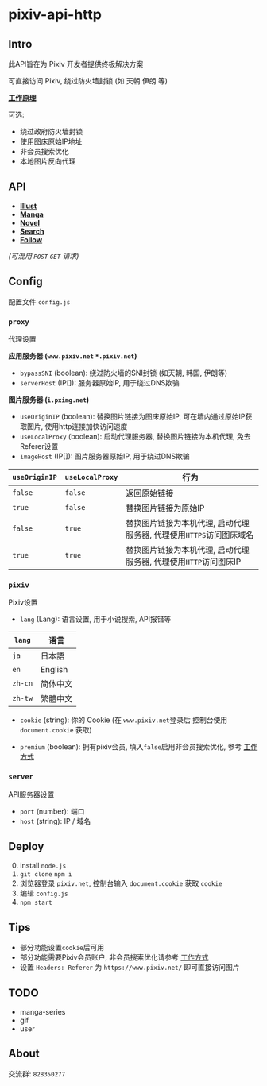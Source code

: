 # pixiv-api-http

## Intro

此API旨在为 Pixiv 开发者提供终极解决方案

可直接访问 Pixiv, 绕过防火墙封锁 (如 天朝 伊朗 等)

**[工作原理](HowToWork.md)**

可选:

- 绕过政府防火墙封锁
- 使用图床原始IP地址
- 非会员搜索优化
- 本地图片反向代理

## API

- **[Illust](./core/api/module/illust/README.md)**
- **[Manga](core/api/module/manga/README.md)**
- **[Novel](./core/api/module/novel/README.md)**
- **[Search](./core/api/module/search/README.md)**
- **[Follow](core/api/module/follow/README.md)**

*(可混用 `POST` `GET` 请求)*

## Config

配置文件 `config.js`

### `proxy`

代理设置

**应用服务器 (`www.pixiv.net` `*.pixiv.net`)**

- `bypassSNI` (boolean): 绕过防火墙的SNI封锁 (如天朝, 韩国, 伊朗等)
- `serverHost` (IP[]): 服务器原始IP, 用于绕过DNS欺骗

**图片服务器 (`i.pximg.net`)**

- `useOriginIP` (boolean): 替换图片链接为图床原始IP, 可在墙内通过原始IP获取图片, 使用http连接加快访问速度
- `useLocalProxy` (boolean): 启动代理服务器, 替换图片链接为本机代理, 免去Referer设置
- `imageHost` (IP[]): 图片服务器原始IP, 用于绕过DNS欺骗

| **`useOriginIP`** | **`useLocalProxy`** | **行为**                                  |
|-------------------|---------------------|-----------------------------------------|
| `false`           | `false`             | 返回原始链接                                  |
| `true`            | `false`             | 替换图片链接为原始IP                             |
| `false`           | `true`              | 替换图片链接为本机代理, 启动代理服务器, 代理使用`HTTPS`访问图床域名 |
| `true`            | `true`              | 替换图片链接为本机代理, 启动代理服务器, 代理使用`HTTP`访问图床IP  |

### `pixiv`

Pixiv设置

- `lang` (Lang): 语言设置, 用于小说搜索, API报错等

| `lang`  | 语言      |
|---------|---------|
| `ja`    | 日本語     |
| `en`    | English |
| `zh-cn` | 简体中文    |
| `zh-tw` | 繁體中文    |

- `cookie` (string): 你的 Cookie (在 `www.pixiv.net`登录后 控制台使用 `document.cookie` 获取)

- `premium` (boolean): 拥有pixiv会员, 填入`false`启用非会员搜索优化, 参考 [工作方式](./HowToWork.md)

### `server`

API服务器设置

- `port` (number): 端口
- `host` (string): IP / 域名

## Deploy

0. install `node.js`
1. `git clone` `npm i`
2. 浏览器登录 `pixiv.net`, 控制台输入 `document.cookie` 获取 `cookie`
3. 编辑 `config.js`
4. `npm start`

## Tips

- 部分功能设置`cookie`后可用
- 部分功能需要Pixiv会员账户, 非会员搜索优化请参考 [工作方式](./HowToWork.md)
- 设置 `Headers: Referer` 为 `https://www.pixiv.net/` 即可直接访问图片

## TODO

- manga-series
- gif
- user

## About

交流群: `828350277`